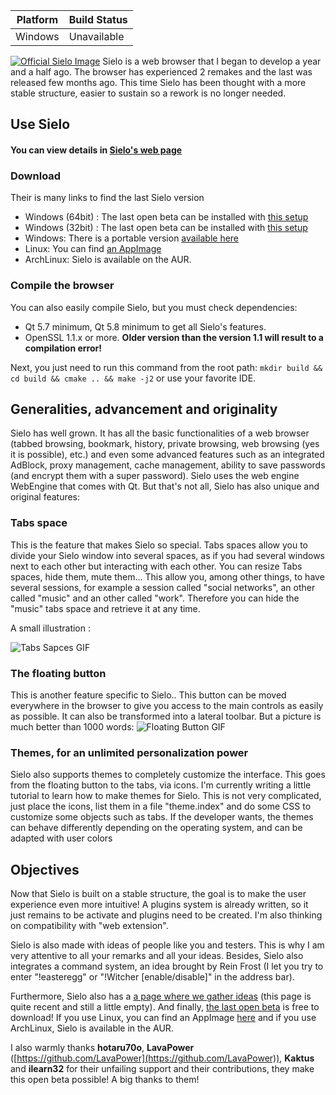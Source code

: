 
Platform | Build Status
------------ | -------------
Windows | Unavailable

[![Official Sielo Image](https://www.feldrise.com/Sielo/images/official-sielo.png)](https://www.feldrise.com/Sielo/sielo_setup_1.7.10.exe)
Sielo is a web browser that I began to develop a year and a half ago. The browser has experienced 2 remakes and the last was released few months ago. This time Sielo has been thought with a more stable structure, easier to sustain so a rework is no longer needed.
## Use Sielo
#### You can view details in [Sielo's web page](https://feldrise.com/Sielo)
### Download
Their is many links to find the last Sielo version
 - Windows (64bit) : The last open beta can be installed with [this setup](https://feldrise.com/Sielo/download.php?for=windows)
 - Windows (32bit) : The last open beta can be installed with [this setup](https://feldrise.com/Sielo/download.php?for=windows_x86)
 - Windows: There is a portable version [available here](https://feldrise.com/Sielo/download.php?for=windows_portable)
 - Linux: You can find [an AppImage](https://feldrise.com/Sielo/download.php?for=linux) 
 - ArchLinux: Sielo is available on the AUR.
### Compile the browser
You can also easily compile Sielo, but you must check dependencies:
 - Qt 5.7 minimum, Qt 5.8 minimum to get all Sielo's features.
 - OpenSSL 1.1.x or more. **Older version than the version 1.1 will result to a compilation error!**
 
Next, you just need to run this command from the root path: `mkdir build && cd build && cmake .. && make -j2` or use your favorite IDE.

## Generalities, advancement and originality
Sielo has well grown. It has all the basic functionalities of a web browser (tabbed browsing, bookmark, history, private browsing, web browsing (yes it is possible), etc.) and even some advanced features such as an integrated AdBlock, proxy management, cache management, ability to save passwords (and encrypt them with a super password). Sielo uses the web engine WebEngine that comes with Qt. But that's not all, Sielo has also unique and original features:
### Tabs space
This is the feature that makes Sielo so special. Tabs spaces allow you to divide your Sielo window into several spaces, as if you had several windows next to each other but interacting with each other. You can resize Tabs spaces, hide them,  mute them... This allow you, among other things, to have several sessions, for example a session called "social networks", an other called "music" and an other called "work". Therefore you can hide the "music" tabs space and retrieve it at any time.

A small illustration :

![Tabs Sapces GIF](https://www.feldrise.com/Sielo/images/tabs-space.gif)

### The floating button
This is another feature specific to Sielo.. This button can be moved everywhere in the browser to give you access to the main controls as easily as possible. It can also be transformed into a lateral toolbar. But a picture is much better than 1000 words:
![Floating Button GIF](https://www.feldrise.com/Sielo/images/floating-button.gif)
### Themes, for an unlimited personalization power
Sielo also supports themes to completely customize the interface. This goes from the floating button to the tabs, via icons. I'm currently writing a little tutorial to learn how to make themes for Sielo. This is not very complicated, just place the icons, list them in a file "theme.index" and do some CSS to customize some objects such as tabs. If the developer wants, the themes can behave differently depending on the operating system, and can be adapted with user colors
## Objectives
Now that Sielo is built on a stable structure, the goal is to make the user experience even more intuitive! A plugins system is already written, so it just remains to be activate and plugins need to be created. I'm also thinking on compatibility with "web extension".

Sielo is also made with ideas of people like you and testers. This is why I am very attentive to all your remarks and all your ideas. Besides, Sielo also integrates a command system, an idea brought by Rein Frost (I let you try to enter "!easteregg" or "!Witcher [enable/disable]" in the address bar).

Furthermore, Sielo also has a [a page where we gather ideas](https://padlet.com/feldrise/j82miccj6zpb) (this page is quite recent and still a little empty). And finally, [the last open beta](https://feldrise.com/Sielo/download.php?for=windows) is free to download! If you use Linux, you can find an AppImage [here](https://www.feldrise.com/Sielo/download.php?for=linux) and if you use ArchLinux, Sielo is available in the AUR.

I also warmly thanks **hotaru70o**, **LavaPower** ([https://github.com/LavaPower](https://github.com/LavaPower)), **Kaktus** and **ilearn32** for their unfailing support and their contributions, they make this open beta possible! A big thanks to them!
